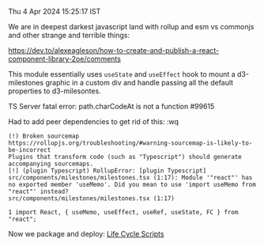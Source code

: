 Thu  4 Apr 2024 15:25:17 IST

We are in deepest darkest javascript land with rollup and esm vs commonjs and other
strange and terrible things:

https://dev.to/alexeagleson/how-to-create-and-publish-a-react-component-library-2oe/comments

This module essentially uses `useState` and `useEffect` hook to mount a d3-milestones graphic
in a custom div and handle passing all the default properties to d3-milesontes.

TS Server fatal error: path.charCodeAt is not a function #99615



Had to add peer dependencies to get rid of this:
:wq
```
(!) Broken sourcemap
https://rollupjs.org/troubleshooting/#warning-sourcemap-is-likely-to-be-incorrect
Plugins that transform code (such as "Typescript") should generate accompanying sourcemaps.
[!] (plugin Typescript) RollupError: [plugin Typescript] src/components/milestones/milestones.tsx (1:17): Module '"react"' has no exported member 'useMemo'. Did you mean to use 'import useMemo from "react"' instead?
src/components/milestones/milestones.tsx (1:17)

1 import React, { useMemo, useEffect, useRef, useState, FC } from "react";
```

Now we package and deploy:
   [Life Cycle Scripts](https://docs.npmjs.com/cli/v10/using-npm/scripts#life-cycle-scripts)
